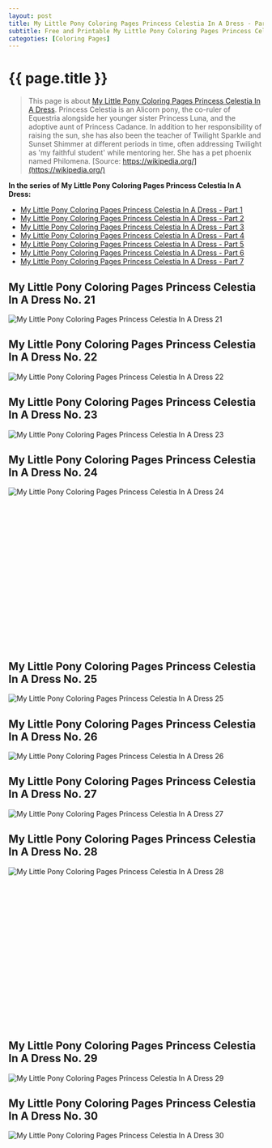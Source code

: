 ```yaml
---
layout: post
title: My Little Pony Coloring Pages Princess Celestia In A Dress - Part 3
subtitle: Free and Printable My Little Pony Coloring Pages Princess Celestia In A Dress - Part 3
categoties: [Coloring Pages]
---
```

{{ page.title }}
================
> This page is about [My Little Pony Coloring Pages Princess Celestia In A Dress](https://freecoloringpages.github.io/). Princess Celestia is an Alicorn pony, the co-ruler of Equestria alongside her younger sister Princess Luna, and the adoptive aunt of Princess Cadance. In addition to her responsibility of raising the sun, she has also been the teacher of Twilight Sparkle and Sunset Shimmer at different periods in time, often addressing Twilight as 'my faithful student' while mentoring her. She has a pet phoenix named Philomena. [Source: https://wikipedia.org/](https://wikipedia.org/)

**In the series of My Little Pony Coloring Pages Princess Celestia In A Dress:**

* [My Little Pony Coloring Pages Princess Celestia In A Dress - Part 1](https://freecoloringpages.github.io/2017/11/22/My-Little-Pony-Coloring-Pages-Princess-Celestia-In-A-Dress-part-1.html)
* [My Little Pony Coloring Pages Princess Celestia In A Dress - Part 2](https://freecoloringpages.github.io/2017/11/22/My-Little-Pony-Coloring-Pages-Princess-Celestia-In-A-Dress-part-2.html)
* [My Little Pony Coloring Pages Princess Celestia In A Dress - Part 3](https://freecoloringpages.github.io/2017/11/22/My-Little-Pony-Coloring-Pages-Princess-Celestia-In-A-Dress-part-3.html)
* [My Little Pony Coloring Pages Princess Celestia In A Dress - Part 4](https://freecoloringpages.github.io/2017/11/22/My-Little-Pony-Coloring-Pages-Princess-Celestia-In-A-Dress-part-4.html)
* [My Little Pony Coloring Pages Princess Celestia In A Dress - Part 5](https://freecoloringpages.github.io/2017/11/22/My-Little-Pony-Coloring-Pages-Princess-Celestia-In-A-Dress-part-5.html)
* [My Little Pony Coloring Pages Princess Celestia In A Dress - Part 6](https://freecoloringpages.github.io/2017/11/22/My-Little-Pony-Coloring-Pages-Princess-Celestia-In-A-Dress-part-6.html)
* [My Little Pony Coloring Pages Princess Celestia In A Dress - Part 7](https://freecoloringpages.github.io/2017/11/22/My-Little-Pony-Coloring-Pages-Princess-Celestia-In-A-Dress-part-7.html)

## My Little Pony Coloring Pages Princess Celestia In A Dress No. 21
![My Little Pony Coloring Pages Princess Celestia In A Dress 21](https://freecoloringpages.github.io/img/My-Little-Pony-Coloring-Pages-Princess-Celestia-In-A-Dress%20(21).jpg "My Little Pony Coloring Pages Princess Celestia In A Dress 21")

## My Little Pony Coloring Pages Princess Celestia In A Dress No. 22
![My Little Pony Coloring Pages Princess Celestia In A Dress 22](https://freecoloringpages.github.io/img/My-Little-Pony-Coloring-Pages-Princess-Celestia-In-A-Dress%20(22).jpg "My Little Pony Coloring Pages Princess Celestia In A Dress 22")

## My Little Pony Coloring Pages Princess Celestia In A Dress No. 23
![My Little Pony Coloring Pages Princess Celestia In A Dress 23](https://freecoloringpages.github.io/img/My-Little-Pony-Coloring-Pages-Princess-Celestia-In-A-Dress%20(23).jpg "My Little Pony Coloring Pages Princess Celestia In A Dress 23")

## My Little Pony Coloring Pages Princess Celestia In A Dress No. 24
![My Little Pony Coloring Pages Princess Celestia In A Dress 24](https://freecoloringpages.github.io/img/My-Little-Pony-Coloring-Pages-Princess-Celestia-In-A-Dress%20(24).jpg "My Little Pony Coloring Pages Princess Celestia In A Dress 24")

<script async src="//pagead2.googlesyndication.com/pagead/js/adsbygoogle.js"></script><!-- Texxtonly --><ins class="adsbygoogle" style="display:inline-block;width:336px;height:280px" data-ad-client="ca-pub-6753140515841889" data-ad-slot="3207852233"></ins><script>(adsbygoogle = window.adsbygoogle || []).push({}); </script>

## My Little Pony Coloring Pages Princess Celestia In A Dress No. 25
![My Little Pony Coloring Pages Princess Celestia In A Dress 25](https://freecoloringpages.github.io/img/My-Little-Pony-Coloring-Pages-Princess-Celestia-In-A-Dress%20(25).jpg "My Little Pony Coloring Pages Princess Celestia In A Dress 25")

## My Little Pony Coloring Pages Princess Celestia In A Dress No. 26
![My Little Pony Coloring Pages Princess Celestia In A Dress 26](https://freecoloringpages.github.io/img/My-Little-Pony-Coloring-Pages-Princess-Celestia-In-A-Dress%20(26).jpg "My Little Pony Coloring Pages Princess Celestia In A Dress 26")

## My Little Pony Coloring Pages Princess Celestia In A Dress No. 27
![My Little Pony Coloring Pages Princess Celestia In A Dress 27](https://freecoloringpages.github.io/img/My-Little-Pony-Coloring-Pages-Princess-Celestia-In-A-Dress%20(27).jpg "My Little Pony Coloring Pages Princess Celestia In A Dress 27")

## My Little Pony Coloring Pages Princess Celestia In A Dress No. 28
![My Little Pony Coloring Pages Princess Celestia In A Dress 28](https://freecoloringpages.github.io/img/My-Little-Pony-Coloring-Pages-Princess-Celestia-In-A-Dress%20(28).jpg "My Little Pony Coloring Pages Princess Celestia In A Dress 28")

<script async src="//pagead2.googlesyndication.com/pagead/js/adsbygoogle.js"></script><!-- Texxtonly --><ins class="adsbygoogle" style="display:inline-block;width:336px;height:280px" data-ad-client="ca-pub-6753140515841889" data-ad-slot="3207852233"></ins><script>(adsbygoogle = window.adsbygoogle || []).push({}); </script>

## My Little Pony Coloring Pages Princess Celestia In A Dress No. 29
![My Little Pony Coloring Pages Princess Celestia In A Dress 29](https://freecoloringpages.github.io/img/My-Little-Pony-Coloring-Pages-Princess-Celestia-In-A-Dress%20(29).jpg "My Little Pony Coloring Pages Princess Celestia In A Dress 29")

## My Little Pony Coloring Pages Princess Celestia In A Dress No. 30
![My Little Pony Coloring Pages Princess Celestia In A Dress 30](https://freecoloringpages.github.io/img/My-Little-Pony-Coloring-Pages-Princess-Celestia-In-A-Dress%20(30).jpg "My Little Pony Coloring Pages Princess Celestia In A Dress 30")

